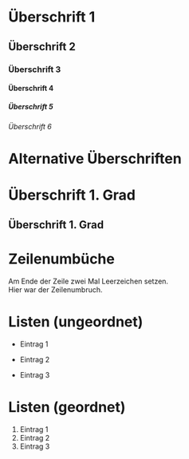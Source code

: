 # Überschrift 1
## Überschrift 2
### Überschrift 3
#### Überschrift 4
##### Überschrift 5
###### Überschrift 6

# Alternative Überschriften

Überschrift 1. Grad 
===

Überschrift 1. Grad 
---

# Zeilenumbüche

Am Ende der Zeile zwei Mal Leerzeichen setzen.    
Hier war der Zeilenumbruch.

# Listen (ungeordnet)

- Eintrag 1
+ Eintrag 2
* Eintrag 3

# Listen (geordnet)

1. Eintrag 1
2. Eintrag 2
3. Eintrag 3

